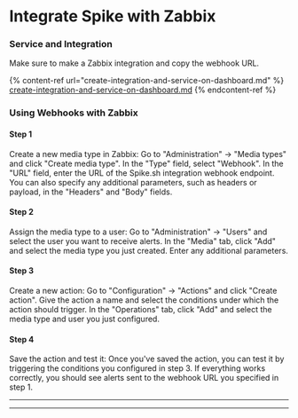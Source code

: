 # Integrate Spike with Zabbix

### Service and Integration

Make sure to make a Zabbix integration and copy the webhook URL.

{% content-ref url="create-integration-and-service-on-dashboard.md" %}
[create-integration-and-service-on-dashboard.md](create-integration-and-service-on-dashboard.md)
{% endcontent-ref %}

### Using Webhooks with Zabbix

#### Step 1

Create a new media type in Zabbix: Go to "Administration" -> "Media types" and click "Create media type". In the "Type" field, select "Webhook". In the "URL" field, enter the URL of the Spike.sh integration webhook endpoint. You can also specify any additional parameters, such as headers or payload, in the "Headers" and "Body" fields.

#### Step 2

Assign the media type to a user: Go to "Administration" -> "Users" and select the user you want to receive alerts. In the "Media" tab, click "Add" and select the media type you just created. Enter any additional parameters.

#### Step 3

Create a new action: Go to "Configuration" -> "Actions" and click "Create action". Give the action a name and select the conditions under which the action should trigger. In the "Operations" tab, click "Add" and select the media type and user you just configured.

#### Step 4

Save the action and test it: Once you've saved the action, you can test it by triggering the conditions you configured in step 3. If everything works correctly, you should see alerts sent to the webhook URL you specified in step 1.

***

***
